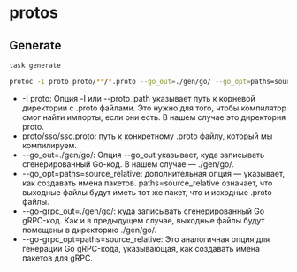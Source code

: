 # protos

## Generate
```bash
task generate
```

```bash
protoc -I proto proto/**/*.proto --go_out=./gen/go/ --go_opt=paths=source_relative --go-grpc_out=./gen/go/ --go-grpc_opt=paths=source_relative
```
* -I proto: Опция -I или --proto_path указывает путь к корневой директории с .proto файлами. Это нужно для того, чтобы компилятор смог найти импорты, если они есть. В нашем случае это директория proto.
* proto/sso/sso.proto: путь к конкретному .proto файлу, который мы компилируем.
* --go_out=./gen/go/: Опция --go_out указывает, куда записывать сгенерированный Go-код. В нашем случае — ./gen/go/.
* --go_opt=paths=source_relative: дополнительная опция — указывает, как создавать имена пакетов. paths=source_relative означает, что выходные файлы будут иметь тот же пакет, что и исходные .proto файлы.
* --go-grpc_out=./gen/go/: куда записывать сгенерированный Go gRPC-код. Как и в предыдущем случае, выходные файлы будут помещены в директорию ./gen/go/.
* --go-grpc_opt=paths=source_relative: Это аналогичная опция для генерации Go gRPC-кода, указывающая, как создавать имена пакетов для gRPC.